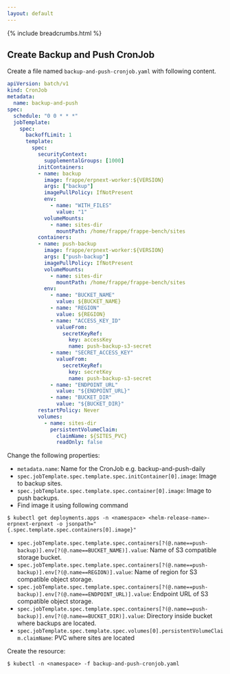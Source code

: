 ```yaml
---
layout: default
---
```


{% include breadcrumbs.html %}

## Create Backup and Push CronJob

Create a file named `backup-and-push-cronjob.yaml` with following content.

```yaml
apiVersion: batch/v1
kind: CronJob
metadata:
  name: backup-and-push
spec:
  schedule: "0 0 * * *"
  jobTemplate:
    spec:
      backoffLimit: 1
      template:
        spec:
          securityContext:
            supplementalGroups: [1000]
          initContainers:
          - name: backup
            image: frappe/erpnext-worker:${VERSION}
            args: ["backup"]
            imagePullPolicy: IfNotPresent
            env:
              - name: "WITH_FILES"
                value: "1"
            volumeMounts:
              - name: sites-dir
                mountPath: /home/frappe/frappe-bench/sites
          containers:
          - name: push-backup
            image: frappe/erpnext-worker:${VERSION}
            args: ["push-backup"]
            imagePullPolicy: IfNotPresent
            volumeMounts:
              - name: sites-dir
                mountPath: /home/frappe/frappe-bench/sites
            env:
              - name: "BUCKET_NAME"
                value: ${BUCKET_NAME}
              - name: "REGION"
                value: ${REGION}
              - name: "ACCESS_KEY_ID"
                valueFrom:
                  secretKeyRef:
                    key: accessKey
                    name: push-backup-s3-secret
              - name: "SECRET_ACCESS_KEY"
                valueFrom:
                  secretKeyRef:
                    key: secretKey
                    name: push-backup-s3-secret
              - name: "ENDPOINT_URL"
                value: "${ENDPOINT_URL}"
              - name: "BUCKET_DIR"
                value: "${BUCKET_DIR}"
          restartPolicy: Never
          volumes:
            - name: sites-dir
              persistentVolumeClaim:
                claimName: ${SITES_PVC}
                readOnly: false
```

Change the following properties:

- `metadata.name`: Name for the CronJob e.g. backup-and-push-daily
- `spec.jobTemplate.spec.template.spec.initContainer[0].image`: Image to backup sites.
- `spec.jobTemplate.spec.template.spec.container[0].image`: Image to push backups.
- Find image it using following command
```console
$ kubectl get deployments.apps -n <namespace> <helm-release-name>-erpnext-erpnext -o jsonpath="{.spec.template.spec.containers[0].image}"
```
- `spec.jobTemplate.spec.template.spec.containers[?(@.name==push-backup)].env[?(@.name==BUCKET_NAME)].value`: Name of S3 compatible storage bucket.
- `spec.jobTemplate.spec.template.spec.containers[?(@.name==push-backup)].env[?(@.name==REGION)].value`: Name of region for S3 compatible object storage.
- `spec.jobTemplate.spec.template.spec.containers[?(@.name==push-backup)].env[?(@.name==ENDPOINT_URL)].value`: Endpoint URL of S3 compatible object storage.
- `spec.jobTemplate.spec.template.spec.containers[?(@.name==push-backup)].env[?(@.name==BUCKET_DIR)].value`: Directory inside bucket where backups are located.
- `spec.jobTemplate.spec.template.spec.volumes[0].persistentVolumeClaim.claimName`: PVC where sites are located

Create the resource:

```console
$ kubectl -n <namespace> -f backup-and-push-cronjob.yaml
```
